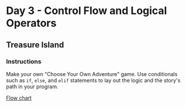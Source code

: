 # Day 3 - Control Flow and Logical Operators

## Treasure Island

### Instructions

Make your own "Choose Your Own Adventure" game. Use conditionals such as `if`, `else`, and `elif` statements to lay out the logic and the story's path in your program. 

[Flow chart](https://viewer.diagrams.net/?highlight=0000ff&edit=_blank&layers=1&nav=1&title=Treasure%20Island%20Conditional.drawio#Uhttps%3A%2F%2Fdrive.google.com%2Fuc%3Fid%3D1oDe4ehjWZipYRsVfeAx2HyB7LCQ8_Fvi%26export%3Ddownload)
